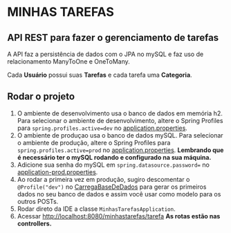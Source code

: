 # MINHAS TAREFAS

## API REST para fazer o gerenciamento de tarefas

A API faz a persistência de dados com o JPA no mySQL e faz uso de relacionamento ManyToOne e 
OneToMany.

Cada **Usuário** possui suas **Tarefas** e cada tarefa uma **Categoria**.

## Rodar o projeto

1. O ambiente de desenvolvimento usa o banco de dados em memória h2. Para selecionar o ambiente de desenvolvimento, altere o Spring Profiles para `spring.profiles.active=dev` no [application.properties](src/main/resources/application.properties).
2. O ambiente de produçao usa o banco de dados mySQL. Para selecionar o ambiente de produção, altere o Spring Profiles para `spring.profiles.active=prod` no [application.properties](src/main/resources/application.properties).
**Lembrando que é necessário ter o mySQL rodando e configurado na sua máquina.**
3. Adicione sua senha do mySQL em  `spring.datasource.password=` no [application-prod.properties](src/main/resources/application-prod.properties).
4. Ao rodar a primeira vez em produção, sugiro descomentar o `@Profile("dev")` no [CarregaBaseDeDados](src/main/java/com/app/minhastarefas/config/CarregaBaseDeDados.java) para gerar os primeiros dados no seu banco de dados e assim você usar como modelo para os outros POSTs.
5. Rodar direto da IDE a classe `MinhasTarefasApplication`.
6. Acessar [http://localhost:8080/minhastarefas/tarefa](http://localhost:8080/minhastarefas/tarefas)
**As rotas estão nas controllers.**
